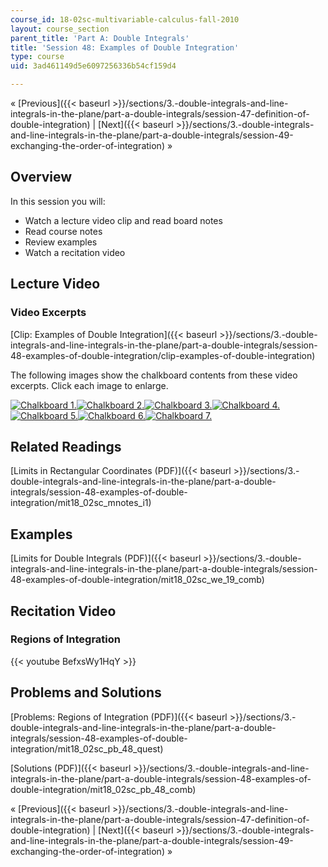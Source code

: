 ```yaml
---
course_id: 18-02sc-multivariable-calculus-fall-2010
layout: course_section
parent_title: 'Part A: Double Integrals'
title: 'Session 48: Examples of Double Integration'
type: course
uid: 3ad461149d5e6097256336b54cf159d4

---
```


« [Previous]({{< baseurl >}}/sections/3.-double-integrals-and-line-integrals-in-the-plane/part-a-double-integrals/session-47-definition-of-double-integration) | [Next]({{< baseurl >}}/sections/3.-double-integrals-and-line-integrals-in-the-plane/part-a-double-integrals/session-49-exchanging-the-order-of-integration) »

Overview
--------

In this session you will:

*   Watch a lecture video clip and read board notes
*   Read course notes
*   Review examples
*   Watch a recitation video

Lecture Video
-------------

### Video Excerpts

[Clip: Examples of Double Integration]({{< baseurl >}}/sections/3.-double-integrals-and-line-integrals-in-the-plane/part-a-double-integrals/session-48-examples-of-double-integration/clip-examples-of-double-integration)

The following images show the chalkboard contents from these video excerpts. Click each image to enlarge.

[![Chalkboard 1.](/coursemedia/18-02sc-multivariable-calculus-fall-2010/3670dbcc3afce58911dad0cb2d1e95ac_MIT18_02SC_L16Brds_6a.png)](/coursemedia/18-02sc-multivariable-calculus-fall-2010/da6c05264b554072d9b2b4ffcb04a212_MIT18_02SC_L16Brds_6.png "Open in a new window.")[![Chalkboard 2.](/coursemedia/18-02sc-multivariable-calculus-fall-2010/a70a82ece7f35b0b9ee43f41848f98dd_MIT18_02SC_L16Brds_7a.png)](/coursemedia/18-02sc-multivariable-calculus-fall-2010/7e4a64b6e195efb6cde02d27e6581dda_MIT18_02SC_L16Brds_7.png "Open in a new window.")[![Chalkboard 3.](/coursemedia/18-02sc-multivariable-calculus-fall-2010/212c7a1f5d5b345f142f2f138ad96589_MIT18_02SC_L16Brds_8a.png)](/coursemedia/18-02sc-multivariable-calculus-fall-2010/82290d737e93c0141a995a62bba09718_MIT18_02SC_L16Brds_8.png "Open in a new window.")[![Chalkboard 4.](/coursemedia/18-02sc-multivariable-calculus-fall-2010/f6fe82179c838b786215130d49952f0e_MIT18_02SC_L16Brds_9a.png)](/coursemedia/18-02sc-multivariable-calculus-fall-2010/3806af3da9d1185ef9fbfd2d544c3cac_MIT18_02SC_L16Brds_9.png "Open in a new window.")  
[![Chalkboard 5.](/coursemedia/18-02sc-multivariable-calculus-fall-2010/27dc461c7b6799bc9597c6dc0ff27616_MIT18_02SC_L16Brds_10a.png)](/coursemedia/18-02sc-multivariable-calculus-fall-2010/f2f08e74a7fe5e4cba7f8b8dbc242645_MIT18_02SC_L16Brds_10.png "Open in a new window.")[![Chalkboard 6.](/coursemedia/18-02sc-multivariable-calculus-fall-2010/05c06d8d470f001eb1651296bd05e416_MIT18_02SC_L16Brds_11a.png)](/coursemedia/18-02sc-multivariable-calculus-fall-2010/e317cec75f52dd9bb0437d15dfb95430_MIT18_02SC_L16Brds_11.png "Open in a new window.")[![Chalkboard 7.](/coursemedia/18-02sc-multivariable-calculus-fall-2010/4e396c1f83a7f1fe609689a9b852668f_MIT18_02SC_L16Brds_12a.png)](/coursemedia/18-02sc-multivariable-calculus-fall-2010/54f459fb62eb0e9f8d907bb93dc83c13_MIT18_02SC_L16Brds_12.png "Open in a new window.")

Related Readings
----------------

[Limits in Rectangular Coordinates (PDF)]({{< baseurl >}}/sections/3.-double-integrals-and-line-integrals-in-the-plane/part-a-double-integrals/session-48-examples-of-double-integration/mit18_02sc_mnotes_i1)

Examples
--------

[Limits for Double Integrals (PDF)]({{< baseurl >}}/sections/3.-double-integrals-and-line-integrals-in-the-plane/part-a-double-integrals/session-48-examples-of-double-integration/mit18_02sc_we_19_comb)

Recitation Video
----------------

### Regions of Integration

{{< youtube BefxsWy1HqY >}}

Problems and Solutions
----------------------

[Problems: Regions of Integration (PDF)]({{< baseurl >}}/sections/3.-double-integrals-and-line-integrals-in-the-plane/part-a-double-integrals/session-48-examples-of-double-integration/mit18_02sc_pb_48_quest)

[Solutions (PDF)]({{< baseurl >}}/sections/3.-double-integrals-and-line-integrals-in-the-plane/part-a-double-integrals/session-48-examples-of-double-integration/mit18_02sc_pb_48_comb)

« [Previous]({{< baseurl >}}/sections/3.-double-integrals-and-line-integrals-in-the-plane/part-a-double-integrals/session-47-definition-of-double-integration) | [Next]({{< baseurl >}}/sections/3.-double-integrals-and-line-integrals-in-the-plane/part-a-double-integrals/session-49-exchanging-the-order-of-integration) »
